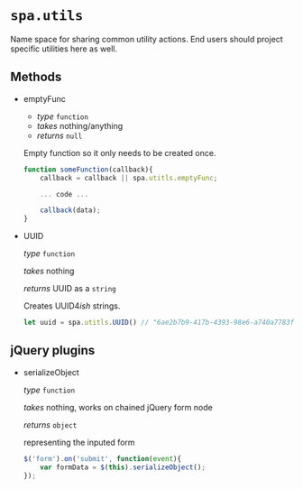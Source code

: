# `spa.utils`

Name space for sharing common utility actions. End users should project specific utilities here as well. 

## Methods

* emptyFunc
	* *type* `function`
	* *takes* nothing/anything
	* *returns* `null`
	
	Empty function so it only needs to be created once.
	
	```js
	function someFunction(callback){
		callback = callback || spa.utitls.emptyFunc;

		... code ...

		callback(data);
	}
	```

* UUID

	*type* `function`

	*takes* nothing

	*returns* UUID as a `string`

	Creates UUID4*ish* strings.
	```js
	let uuid = spa.utitls.UUID() // "6ae2b7b9-417b-4393-98e6-a740a7783f90"
	```

## jQuery plugins

* serializeObject

	*type* `function`

	*takes* nothing, works on chained jQuery form node

	*returns* `object`

	representing the inputed form
	```js
	$('form').on('submit', function(event){
		var formData = $(this).serializeObject();
	});
	```
